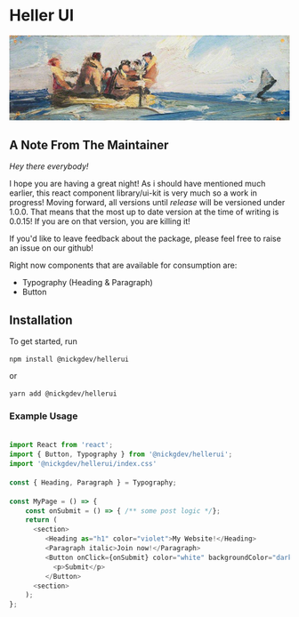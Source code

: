 # Heller UI

![Orr](/src/assets/orr.jpeg)

## A Note From The Maintainer

*Hey there everybody!*  

I hope you are having a great night! As i should have mentioned much earlier, this react component library/ui-kit is very much so a work in progress! Moving forward, all versions until *release* will be versioned under 1.0.0. That means that the most up to date version at the time of writing is 0.0.15! If you are on that version, you are killing it!  

If you'd like to leave feedback about the package, please feel free to raise an issue on our github!  

Right now components that are available for consumption are: 

* Typography (Heading & Paragraph)
* Button  

## Installation

To get started, run

`npm install @nickgdev/hellerui`

or

`yarn add @nickgdev/hellerui`

### Example Usage

```typescript

import React from 'react';
import { Button, Typography } from '@nickgdev/hellerui';
import '@nickgdev/hellerui/index.css'

const { Heading, Paragraph } = Typography;

const MyPage = () => {
    const onSubmit = () => { /** some post logic */};
    return (
      <section>
         <Heading as="h1" color="violet">My Website!</Heading>
         <Paragraph italic>Join now!</Paragraph>
         <Button onClick={onSubmit} color="white" backgroundColor="darkblue">
           <p>Submit</p>
         </Button>
      <section>
    );
};

```
